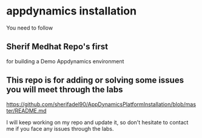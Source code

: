 # appdynamics installation

You need to follow 
## Sherif Medhat Repo's first 
for building a Demo Appdynamics environment
## This repo is for adding or solving some issues you will meet through the labs

https://github.com/sherifadel90/AppDynamicsPlatformInstallation/blob/master/README.md

I will keep working on my repo and update it, 
so don't hesitate to contact me if you face any issues through the labs.
